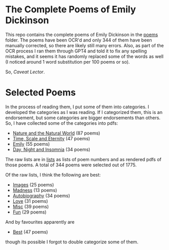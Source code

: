 # The Complete Poems of Emily Dickinson

This repo contains the complete poems of Emily Dickinson in the [poems](./poems/) folder. The poems have been OCR'd and only 344 of them have been manually corrected, so there are likely still many errors. Also, as part of the OCR process I ran them through GPT4 and told it to fix any spelling mistakes, and it seems it has randomly replaced some of the words as well (I noticed around 1 word substitution per 100 poems or so).

So, *Caveat Lector*.

# Selected Poems

In the process of reading them, I put some of them into categories. I developed the categories as I was reading. If I categorized them, this is an endorsement, but some categories are bigger endorsements than others. So, I have collected some of the categories into pdfs:
- [Nature and the Natural World](./selected_poems/emily_on_nature.pdf) (87 poems)
- [Time, Scale and Eternity](./selected_poems/emily_on_time.pdf) (47 poems)
- [Emily](./selected_poems/emily_on_emily.pdf) (55 poems)
- [Day, Night and Insomnia](./selected_poems/emily_on_day_and_night.pdf) (34 poems)

The raw lists are in [lists](./lists/) as lists of poem numbers and as rendered pdfs of those poems. A total of 344 poems were selected out of 1775.

Of the raw lists, I think the following are best:
- [Images](./lists/Images.pdf) (25 poems)
- [Madness](./lists/Madness.pdf) (13 poems)
- [Autobiography](./lists/Autobiography.pdf) (34 poems)
- [Love](./lists/Love.pdf) (31 poems)
- [Misc](./lists/Misc.pdf) (39 poems)
- [Fun](./lists/Fun.pdf) (29 poems)

And by favourites apparently are
- [Best](./lists/Best.pdf) (47 poems)

though its possible I forgot to double categorize some of them.
